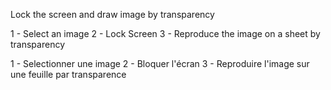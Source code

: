 Lock the screen and draw image by transparency

1 - Select an image
2 - Lock Screen
3 - Reproduce the image on a sheet by transparency




1 - Selectionner une image
2 - Bloquer l'écran
3 - Reproduire l'image sur une feuille par transparence

